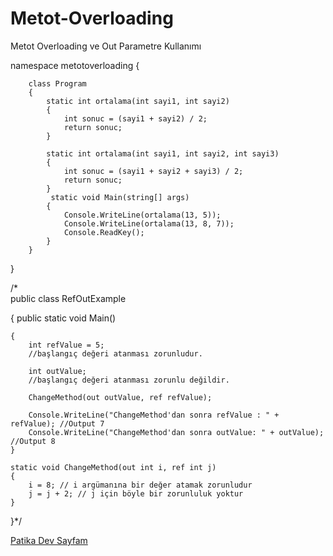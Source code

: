 # Metot-Overloading
Metot Overloading ve Out Parametre Kullanımı




namespace metotoverloading
{


        class Program
        {
            static int ortalama(int sayi1, int sayi2)
            {
                int sonuc = (sayi1 + sayi2) / 2;
                return sonuc;
            }

            static int ortalama(int sayi1, int sayi2, int sayi3)
            {
                int sonuc = (sayi1 + sayi2 + sayi3) / 2;
                return sonuc;
            }
             static void Main(string[] args)
            {
                Console.WriteLine(ortalama(13, 5));
                Console.WriteLine(ortalama(13, 8, 7));
                Console.ReadKey();
            }
        }




}

    
  /*                
public class RefOutExample

{
    public static void Main()

    {
        int refValue = 5;
        //başlangıç değeri atanması zorunludur.

        int outValue;
        //başlangıç değeri atanması zorunlu değildir.

        ChangeMethod(out outValue, ref refValue);

        Console.WriteLine("ChangeMethod'dan sonra refValue : " + refValue); //Output 7
        Console.WriteLine("ChangeMethod'dan sonra outValue: " + outValue); //Output 8
    }

    static void ChangeMethod(out int i, ref int j)
    {
        i = 8; // i argümanına bir değer atamak zorunludur
        j = j + 2; // j için böyle bir zorunluluk yoktur
    }
}*/

[Patika Dev Sayfam](https://app.patika.dev/sevaalnuur)